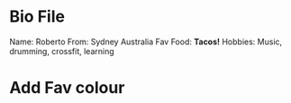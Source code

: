 <h1> Bio File </h1>

Name: Roberto
From: Sydney Australia
Fav Food: **Tacos!**
Hobbies: Music, drumming, crossfit, learning
# Add Fav colour
